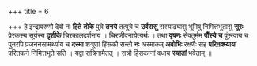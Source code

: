 +++
title = 6

+++
हे इन्द्रावरुणौ देवौ नः **हिते** **तोके** पुत्रे **तनये** तत्पुत्रे च **उर्वरासु** सस्याढ्यासु भूमिषु निमित्तभूतासु **सूरः** प्रेरकस्य सूर्यस्य **दृशीके** चिरकालदर्शनाय । चिरजीवनायेत्यर्थः । तथा **वृषणः** सेक्तुर्मम **पौंस्ये** **च** पुंस्त्वाय च पुनरपि प्रजननसामर्थ्याय च **दस्मा** शत्रूणां हिंसकौ सन्तौ **नः** अस्माकम् **अवोभिः** रक्षणैः सह **परितक्म्यायां** परितकने निमित्तभूते सति । यद्वा रात्रिनामैतत् । रात्रौ हिंसकानां वधाय **स्यातां** भवेताम् ॥